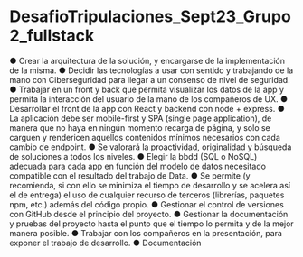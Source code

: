 # DesafioTripulaciones_Sept23_Grupo2_fullstack

● Crear la arquitectura de la solución, y encargarse de la implementación de la misma.
● Decidir las tecnologías a usar con sentido y trabajando de la mano con Ciberseguridad para llegar a un consenso de nivel de 
seguridad.
● Trabajar en un front y back que permita visualizar los datos de la app y permita la interacción del usuario de la mano de los 
compañeros de UX.
● Desarrollar el front de la app con React y backend con node + express. 
● La aplicación debe ser mobile-first y SPA (single page application), de manera que no haya en ningún momento recarga de 
página, y solo se carguen y rendericen aquellos contenidos mínimos necesarios con cada cambio de endpoint.
● Se valorará la proactividad, originalidad y búsqueda de soluciones a todos los niveles.
● Elegir la bbdd (SQL o NoSQL) adecuada para cada app en función del modelo de datos necesitado compatible con el resultado 
del trabajo de Data.
● Se permite (y recomienda, si con ello se minimiza el tiempo de desarrollo y se acelera así el de entrega) el uso de cualquier 
recurso de terceros (librerías, paquetes npm, etc.) además del código propio.
● Gestionar el control de versiones con GitHub desde el principio del proyecto.
● Gestionar la documentación y pruebas del proyecto hasta el punto que el tiempo lo permita y de la mejor manera posible.
● Trabajar con los compañeros en la presentación, para exponer el trabajo de desarrollo.
● Documentación